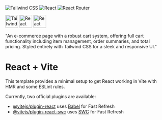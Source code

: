 ![Tailwind CSS](https://img.shields.io/badge/-TailwindCSS-?logo=tailwindcss&style=flat&logoColor=38B2AC)
![React](https://img.shields.io/badge/-React-?logo=react&style=flat&logoColor=61DAFB)
![React Router](https://img.shields.io/badge/-React%20Router-?logo=react-router&style=flat&logoColor=CA4245)

<img src="https://upload.wikimedia.org/wikipedia/commons/d/d5/Tailwind_CSS_Logo.svg" alt="Tailwind CSS" width="40" height="40"/>
<img src="https://upload.wikimedia.org/wikipedia/commons/a/a7/React-icon.svg" alt="React" width="40" height="40"/>
<img src="https://upload.wikimedia.org/wikipedia/commons/4/47/React_router_logo.svg" alt="React Router" width="40" height="40"/>


"An e-commerce page with a robust cart system, offering full cart functionality including item management, order summaries, and total pricing. Styled entirely with Tailwind CSS for a sleek and responsive UI."

# React + Vite

This template provides a minimal setup to get React working in Vite with HMR and some ESLint rules.

Currently, two official plugins are available:

- [@vitejs/plugin-react](https://github.com/vitejs/vite-plugin-react/blob/main/packages/plugin-react/README.md) uses [Babel](https://babeljs.io/) for Fast Refresh
- [@vitejs/plugin-react-swc](https://github.com/vitejs/vite-plugin-react-swc) uses [SWC](https://swc.rs/) for Fast Refresh
